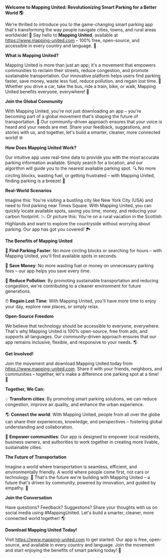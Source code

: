 **Welcome to Mapping United: Revolutionizing Smart Parking for a Better World 🌎**

We're thrilled to introduce you to the game-changing smart parking app that's transforming the way people navigate cities, towns, and rural areas worldwide! 🌟 Say hello to **Mapping United**, available at https://www.mapping-united.com – 100% free, open-source, and accessible in every country and language. 🎉

**What is Mapping United?**

Mapping United is more than just an app; it's a movement that empowers communities to reclaim their streets, reduce congestion, and promote sustainable transportation. Our innovative platform helps users find parking faster, save money, waste less fuel, reduce pollution, and regain lost time. 🚀 Whether you drive a car, take the bus, ride a train, bike, or walk, Mapping United benefits everyone, everywhere! 🌈

**Join the Global Community**

With Mapping United, you're not just downloading an app – you're becoming part of a global movement that's shaping the future of transportation. 💪 Our community-driven approach ensures that your voice is heard and your needs are met. Share your feedback, suggestions, and stories with us, and together, let's build a smarter, cleaner, more connected world! 🌐

**How Does Mapping United Work?**

Our intuitive app uses real-time data to provide you with the most accurate parking information available. Simply search for a location, and our algorithm will guide you to the nearest available parking spot. 🔍 No more circling blocks, wasting fuel, or getting frustrated – with Mapping United, finding parking is a breeze! 🌊

**Real-World Scenarios**

Imagine this: You're visiting a bustling city like New York City (USA) and need to find parking near Times Square. With Mapping United, you can quickly locate available spots, saving you time, money, and reducing your carbon footprint. 📉 Or picture this: You're on a rural vacation in the Scottish Highlands and want to explore the countryside without worrying about parking. Our app has got you covered! 🏞️

**The Benefits of Mapping United**

🌟 **Find Parking Faster**: No more circling blocks or searching for hours – with Mapping United, you'll find available spots in seconds.

💸 **Save Money**: No more wasting fuel or money on unnecessary parking fees – our app helps you save every time.

🚮 **Reduce Pollution**: By promoting sustainable transportation and reducing congestion, we're contributing to a cleaner environment for future generations.

⏰ **Regain Lost Time**: With Mapping United, you'll have more time to enjoy your day, explore new places, or simply relax.

**Open-Source Freedom**

We believe that technology should be accessible to everyone, everywhere. That's why Mapping United is 100% open-source, free from ads, and supports all languages. Our community-driven approach ensures that our app remains inclusive, flexible, and responsive to your needs. 🌎

**Get Involved!**

Join the movement and download Mapping United today from https://www.mapping-united.com. Share it with your friends, neighbors, and communities – together, let's make a difference one parking spot at a time! 🚀

**Together, We Can:**

💡 **Transform cities**: By promoting smart parking solutions, we can reduce congestion, improve air quality, and enhance the urban experience.

🌎 **Connect the world**: With Mapping United, people from all over the globe can share their experiences, knowledge, and perspectives – fostering global understanding and collaboration.

💚 **Empower communities**: Our app is designed to empower local residents, business owners, and authorities to work together in creating more livable, sustainable cities.

**The Future of Transportation**

Imagine a world where transportation is seamless, efficient, and environmentally friendly. A world where people come first, not cars or technology. 🌈 That's the future we're building with Mapping United – a future that's driven by community, powered by innovation, and guided by empathy. 💖

**Join the Conversation**

Have questions? Feedback? Suggestions? Share your thoughts with us on social media using #MappingUnited. Let's build a smarter, cleaner, more connected world together! 🌎

**Download Mapping United Today!**

Visit https://www.mapping-united.com to get started. Our app is free, open-source, and available in every country and language. Join the movement and start enjoying the benefits of smart parking today! 🚀